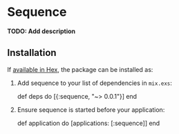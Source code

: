 # Sequence

**TODO: Add description**

## Installation

If [available in Hex](https://hex.pm/docs/publish), the package can be installed as:

  1. Add sequence to your list of dependencies in `mix.exs`:

        def deps do
          [{:sequence, "~> 0.0.1"}]
        end

  2. Ensure sequence is started before your application:

        def application do
          [applications: [:sequence]]
        end
